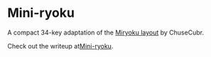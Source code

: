 # Mini-ryoku

A compact 34-key adaptation of the [Miryoku layout](https://github.com/manna-harbour/miryoku) by ChuseCubr.

Check out the writeup at[Mini-ryoku](https://github.com/ChuseCubr/mini-ryoku).
